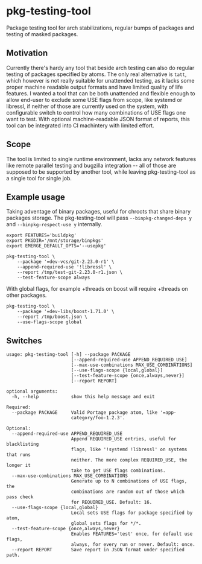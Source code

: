 # pkg-testing-tool

Package testing tool for arch stabilizations, regular bumps of packages and testing of masked packages.

## Motivation

Currently there's hardy any tool that beside arch testing can also do regular testing of packages specified by atoms. The only real alternative is `tatt`, which however is not really suitable for unattended testing, as it lacks some proper machine readable output formats and have limited quality of life features. I wanted a tool that can be both unattended and flexible enough to allow end-user to exclude some USE flags from scope, like systemd or libressl, if neither of those are currently used on the system, with configurable switch to control how many combinations of USE flags one want to test. With optional machine-readable JSON format of reports, this tool can be integrated into CI machintery with limited effort.

## Scope

The tool is limited to single runtime environment, lacks any network features like remote parallel testing and bugzilla integration -- all of those are supposed to be supported by another tool, while leaving pkg-testing-tool as a single tool for single job.

## Example usage

Taking adventage of binary packages, useful for chroots that share binary packages storage. The pkg-testing-tool will pass `--binpkg-changed-deps y` and `--binpkg-respect-use y` internally.
```
export FEATURES='buildpkg' 
export PKGDIR='/mnt/storage/binpkgs'
export EMERGE_DEFAULT_OPTS='--usepkg'

pkg-testing-tool \
    --package '=dev-vcs/git-2.23.0-r1' \
    --append-required-use '!libressl' \
    --report /tmp/test-git-2.23.0-r1.json \
    --test-feature-scope always
```

With global flags, for example +threads on boost will require +threads on other packages.
```
pkg-testing-tool \
    --package '=dev-libs/boost-1.71.0' \
    --report /tmp/boost.json \
    --use-flags-scope global
```

## Switches

```
usage: pkg-testing-tool [-h] --package PACKAGE
                        [--append-required-use APPEND_REQUIRED_USE]
                        [--max-use-combinations MAX_USE_COMBINATIONS]
                        [--use-flags-scope {local,global}]
                        [--test-feature-scope {once,always,never}]
                        [--report REPORT]

optional arguments:
  -h, --help            show this help message and exit

Required:
  --package PACKAGE     Valid Portage package atom, like '=app-
                        category/foo-1.2.3'.

Optional:
  --append-required-use APPEND_REQUIRED_USE
                        Append REQUIRED_USE entries, useful for blacklisting
                        flags, like '!systemd !libressl' on systems that runs
                        neither. The more complex REQUIRED_USE, the longer it
                        take to get USE flags combinations.
  --max-use-combinations MAX_USE_COMBINATIONS
                        Generate up to N combinations of USE flags, the
                        combinations are random out of those which pass check
                        for REQUIRED_USE. Default: 16.
  --use-flags-scope {local,global}
                        Local sets USE flags for package specified by atom,
                        global sets flags for */*.
  --test-feature-scope {once,always,never}
                        Enables FEATURES='test' once, for default use flags,
                        always, for every run or never. Default: once.
  --report REPORT       Save report in JSON format under specified path.

```
